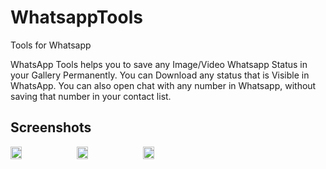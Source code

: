 # WhatsappTools
Tools for Whatsapp




WhatsApp Tools helps you to save any Image/Video Whatsapp Status in your Gallery Permanently. You can Download any status that is Visible in WhatsApp.
You can also open chat with any number in Whatsapp, without saving that number in your contact list.


## Screenshots
<div style="display:flex;" >
<img  src="https://i.imgur.com/2dL4roN.png" width="19%" >
<img style="margin-left:10px;" src="https://i.imgur.com/EULNe9f.png" width="19%" >
<img style="margin-left:10px;" src="https://imgur.com/a/2vCPp93.png" width="19%" >

</div>
